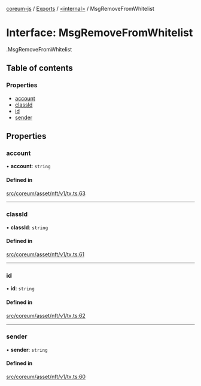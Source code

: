 [coreum-js](../README.md) / [Exports](../modules.md) / [<internal\>](../modules/internal_.md) / MsgRemoveFromWhitelist

# Interface: MsgRemoveFromWhitelist

[<internal>](../modules/internal_.md).MsgRemoveFromWhitelist

## Table of contents

### Properties

- [account](internal_.MsgRemoveFromWhitelist-1.md#account)
- [classId](internal_.MsgRemoveFromWhitelist-1.md#classid)
- [id](internal_.MsgRemoveFromWhitelist-1.md#id)
- [sender](internal_.MsgRemoveFromWhitelist-1.md#sender)

## Properties

### account

• **account**: `string`

#### Defined in

[src/coreum/asset/nft/v1/tx.ts:63](https://github.com/PulsaraIO/coreum-js/blob/63824e3/src/coreum/asset/nft/v1/tx.ts#L63)

___

### classId

• **classId**: `string`

#### Defined in

[src/coreum/asset/nft/v1/tx.ts:61](https://github.com/PulsaraIO/coreum-js/blob/63824e3/src/coreum/asset/nft/v1/tx.ts#L61)

___

### id

• **id**: `string`

#### Defined in

[src/coreum/asset/nft/v1/tx.ts:62](https://github.com/PulsaraIO/coreum-js/blob/63824e3/src/coreum/asset/nft/v1/tx.ts#L62)

___

### sender

• **sender**: `string`

#### Defined in

[src/coreum/asset/nft/v1/tx.ts:60](https://github.com/PulsaraIO/coreum-js/blob/63824e3/src/coreum/asset/nft/v1/tx.ts#L60)
